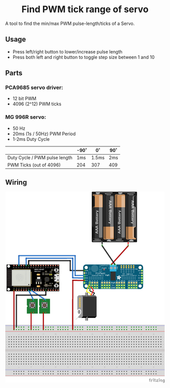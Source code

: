 <h1 align=center>Find PWM tick range of servo</h1>

A tool to find the min/max PWM pulse-length/ticks of a Servo.

## Usage

-   Press left/right button to lower/increase pulse length
-   Press both left and right button to toggle step size between 1 and 10

## Parts

### PCA9685 servo driver:

-   12 bit PWM
-   4096 (2^12) PWM ticks

### MG 996R servo:

-   50 Hz
-   20ms (1s / 50Hz) PWM Period
-   1-2ms Duty Cycle

|                               | -90˚ | 0˚    | 90˚ |
| ----------------------------- | ---- | ----- | --- |
| Duty Cycle / PWM pulse length | 1ms  | 1.5ms | 2ms |
| PWM Ticks (out of 4096)       | 204  | 307   | 409 |

## Wiring

<div align=center><img src="docs/Sketch.png"/></div>
